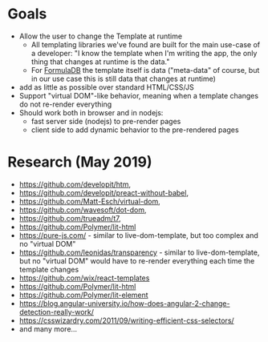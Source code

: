 # Goals

* Allow the user to change the Template at runtime
    * All templating libraries we've found are built for the main use-case of a developer: "I know the template when I'm writing the app, the only thing that changes at runtime is the data."
    * For [FormulaDB](../README.md) the template itself is data ("meta-data" of course, but in our use case this is still data that changes at runtime)
* add as little as possible over standard HTML/CSS/JS
* Support "virtual DOM"-like behavior, meaning when a template changes do not re-render everything
* Should work both in browser and in nodejs:
    * fast server side (nodejs) to pre-render pages
    * client side to add dynamic behavior to the pre-rendered pages

# Research (May 2019)

* https://github.com/developit/htm, 
* https://github.com/developit/preact-without-babel, 
* https://github.com/Matt-Esch/virtual-dom, 
* https://github.com/wavesoft/dot-dom, 
* https://github.com/trueadm/t7, 
* https://github.com/Polymer/lit-html
* https://pure-js.com/ - similar to live-dom-template, but too complex and no "virtual DOM"
* https://github.com/leonidas/transparency - similar to live-dom-template, but no "virtual DOM" would have to re-render everything each time the template changes
* https://github.com/wix/react-templates
* https://github.com/Polymer/lit-html
* https://github.com/Polymer/lit-element
* https://blog.angular-university.io/how-does-angular-2-change-detection-really-work/
* https://csswizardry.com/2011/09/writing-efficient-css-selectors/
* and many more...
